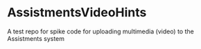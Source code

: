 AssistmentsVideoHints
=====================

A test repo for spike code for uploading multimedia (video) to the Assistments system
